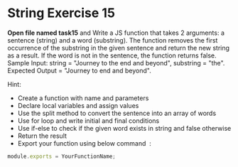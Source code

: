 # String Exercise 15

**Open file named task15** and Write a JS function that takes 2 arguments: a sentence (string) and a word (substring). The function removes the first occurrence of the substring in the given sentence and return the new string as a result. If the word is not in the sentence, the function returns false. Sample Input: string = "Journey to the end and beyond", substring = "the". Expected Output = "Journey to end and beyond".

Hint:

- Create a function with name and parameters
- Declare local variables and assign values
- Use the split method to convert the sentence into an array of words
- Use for loop and write initial and final conditions
- Use if-else to check if the given word exists in string and false otherwise
- Return the result
- Export your function using below command  :

```js
module.exports = YourFunctionName;
```